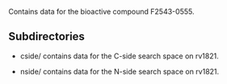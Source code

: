 Contains data for the bioactive compound F2543-0555.

## Subdirectories

- cside/ contains data for the C-side search space on rv1821.

- nside/ contains data for the N-side search space on rv1821.

